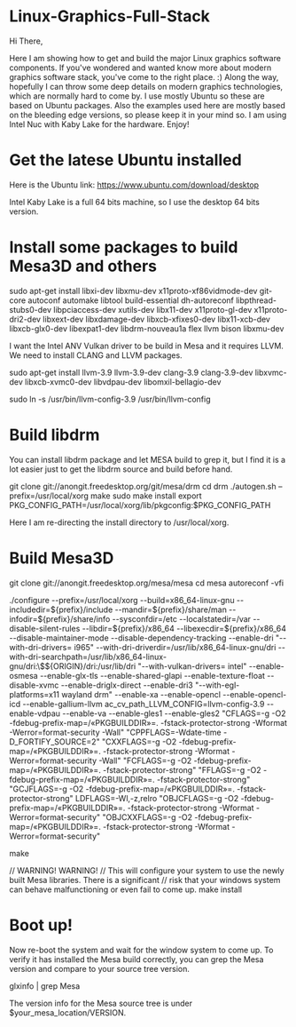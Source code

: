 # Linux-Graphics-Full-Stack

Hi There, 

Here I am showing how to get and build the major Linux graphics software components. If you've wondered and wanted know more about modern graphics software stack, you've come to the right place. :) Along the way, hopefully I can throw some deep details on modern graphics technologies, which are normally hard to come by.  I use mostly Ubuntu so these are based on Ubuntu packages. Also the examples used here are mostly based on the bleeding edge versions, so please keep it in your mind so. I am using Intel Nuc with Kaby Lake for the hardware. Enjoy!



# Get the latese Ubuntu installed
Here is the Ubuntu link: https://www.ubuntu.com/download/desktop

Intel Kaby Lake is a full 64 bits machine, so I use the desktop 64 bits version.

# Install some packages to build Mesa3D and others
sudo apt-get install libxi-dev libxmu-dev x11proto-xf86vidmode-dev git-core autoconf automake libtool build-essential dh-autoreconf libpthread-stubs0-dev libpciaccess-dev xutils-dev libx11-dev x11proto-gl-dev x11proto-dri2-dev libxext-dev libxdamage-dev libxcb-xfixes0-dev libx11-xcb-dev libxcb-glx0-dev libexpat1-dev libdrm-nouveau1a flex llvm bison libxmu-dev

I want the Intel ANV Vulkan driver to be build in Mesa and it requires LLVM. We need to install CLANG and LLVM packages.

sudo apt-get install llvm-3.9 llvm-3.9-dev clang-3.9 clang-3.9-dev libxvmc-dev libxcb-xvmc0-dev libvdpau-dev libomxil-bellagio-dev

sudo ln -s /usr/bin/llvm-config-3.9 /usr/bin/llvm-config

# Build libdrm
You can install libdrm package and let MESA build to grep it, but I find it is a lot easier just to get the libdrm source and build before hand.

git clone git://anongit.freedesktop.org/git/mesa/drm
cd drm
./autogen.sh –prefix=/usr/local/xorg
make
sudo make install
export PKG_CONFIG_PATH=/usr/local/xorg/lib/pkgconfig:$PKG_CONFIG_PATH

Here I am re-directing the install directory to /usr/local/xorg.

# Build Mesa3D
git clone git://anongit.freedesktop.org/mesa/mesa
cd mesa
autoreconf -vfi

./configure --prefix=/usr/local/xorg --build=x86_64-linux-gnu  --includedir=\${prefix}/include --mandir=\${prefix}/share/man --infodir=\${prefix}/share/info --sysconfdir=/etc --localstatedir=/var --disable-silent-rules --libdir=\${prefix}/x86_64 --libexecdir=\${prefix}/x86_64 --disable-maintainer-mode --disable-dependency-tracking --enable-dri "--with-dri-drivers= i965" --with-dri-driverdir=/usr/lib/x86_64-linux-gnu/dri --with-dri-searchpath=/usr/lib/x86_64-linux-gnu/dri:\\\$\${ORIGIN}/dri:/usr/lib/dri "--with-vulkan-drivers= intel" --enable-osmesa --enable-glx-tls --enable-shared-glapi --enable-texture-float --disable-xvmc --enable-driglx-direct --enable-dri3 "--with-egl-platforms=x11 wayland drm" --enable-xa --enable-opencl --enable-opencl-icd --enable-gallium-llvm ac_cv_path_LLVM_CONFIG=llvm-config-3.9 --enable-vdpau --enable-va  --enable-gles1 --enable-gles2 "CFLAGS=-g -O2 -fdebug-prefix-map=/«PKGBUILDDIR»=. -fstack-protector-strong -Wformat -Werror=format-security -Wall" "CPPFLAGS=-Wdate-time -D_FORTIFY_SOURCE=2" "CXXFLAGS=-g -O2 -fdebug-prefix-map=/«PKGBUILDDIR»=. -fstack-protector-strong -Wformat -Werror=format-security -Wall" "FCFLAGS=-g -O2 -fdebug-prefix-map=/«PKGBUILDDIR»=. -fstack-protector-strong" "FFLAGS=-g -O2 -fdebug-prefix-map=/«PKGBUILDDIR»=. -fstack-protector-strong" "GCJFLAGS=-g -O2 -fdebug-prefix-map=/«PKGBUILDDIR»=. -fstack-protector-strong" LDFLAGS=-Wl,-z,relro "OBJCFLAGS=-g -O2 -fdebug-prefix-map=/«PKGBUILDDIR»=. -fstack-protector-strong -Wformat -Werror=format-security" "OBJCXXFLAGS=-g -O2 -fdebug-prefix-map=/«PKGBUILDDIR»=. -fstack-protector-strong -Wformat -Werror=format-security"

make

// WARNING! WARNING!
// This will configure your system to use the newly built Mesa libraries. There is a significant
// risk that your windows system can behave malfunctioning or even fail to come up.
make install

# Boot up!
Now re-boot the system and wait for the window system to come up. To verify it has installed the Mesa build correctly, you can grep the Mesa version and compare to your source tree version.

glxinfo | grep Mesa

The version info for the Mesa source tree is under $your_mesa_location/VERSION. 
